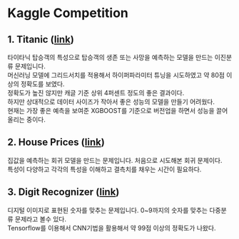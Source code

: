 Kaggle Competition
==================
## 1. Titanic ([link](https://www.kaggle.com/c/titanic))
 타이타닉 탑승객의 특성으로 탑승객의 생존 또는 사망을 예측하는 모델을 만드는 이진분류 문제입니다.   
 머신러닝 모델에 그리드서치를 적용해서 하이퍼파라미터 튜닝을 시도하였고 약 80점 이상의 정확도를 보였다.   
 정확도가 높진 않지만 캐글 기준 상위 4퍼센트 정도의 좋은 결과이다.    
 하지만 상대적으로 데이터 사이즈가 작아서 좋은 성능의 모델을 만들기 어려웠다.    
 현재는 가장 좋은 예측을 보여준 XGBOOST를 기준으로 버전업을 하면서 성능을 끌어올리는 중이다.
 
## 2. House Prices ([link](https://www.kaggle.com/c/house-prices-advanced-regression-techniques))
 집값을 예측하는 회귀 모델을 만드는 문제입니다. 처음으로 시도해본 회귀 문제이다.    
 특성이 다양하고 각각의 특성을 이해하고 결측치를 채우는 시간이 필요하다.
 
## 3. Digit Recognizer ([link](https://www.kaggle.com/c/digit-recognizer))
 디지털 이미지로 표현된 숫자를 맞추는 문제입니다. 0~9까지의 숫자를 맞추는 다중분류 문제라고 볼수 있다.    
 Tensorflow를 이용해서 CNN기법을 활용해서 약 99점 이상의 정확도가 나왔다.
